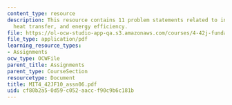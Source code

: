 ```yaml
---
content_type: resource
description: This resource contains 11 problem statements related to insulation, convective
  heat transfer, and energy efficiency.
file: https://ol-ocw-studio-app-qa.s3.amazonaws.com/courses/4-42j-fundamentals-of-energy-in-buildings-fall-2010/cf80b2a50d59c052aaccf90c9b6c181b_MIT4_42JF10_assn06.pdf
file_type: application/pdf
learning_resource_types:
- Assignments
ocw_type: OCWFile
parent_title: Assignments
parent_type: CourseSection
resourcetype: Document
title: MIT4_42JF10_assn06.pdf
uid: cf80b2a5-0d59-c052-aacc-f90c9b6c181b
---
```

